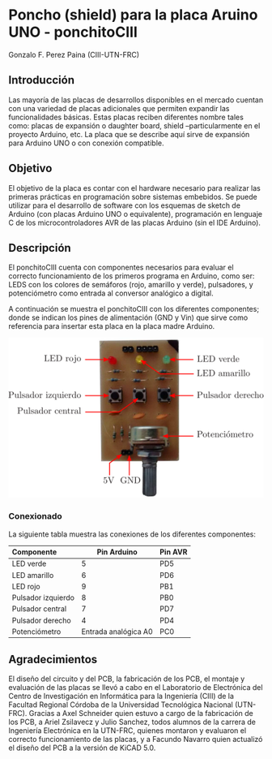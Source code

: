 # Poncho (shield) para la placa Aruino UNO - ponchitoCIII

Gonzalo F. Perez Paina (CIII-UTN-FRC)

## Introducción
Las mayorı́a de las placas de desarrollos disponibles en el mercado cuentan con una variedad de placas adicionales que permiten expandir las funcionalidades básicas.
Estas placas reciben diferentes nombre tales como: placas de expansión o daughter board, shield –particularmente en el proyecto Arduino, etc.
La placa que se describe aquı́ sirve de expansión para Arduino UNO o con conexión compatible.

## Objetivo
El objetivo de la placa es contar con el hardware necesario para realizar las primeras prácticas en programación sobre sistemas embebidos.
Se puede utilizar para el desarrollo de software con los esquemas de sketch de Arduino (con placas Arduino UNO o equivalente), programación en lenguaje C de los microcontroladores AVR de las placas Arduino (sin el IDE Arduino).

## Descripción
El ponchitoCIII cuenta con componentes necesarios para evaluar el correcto funcionamiento de los primeros programa en Arduino, como ser: LEDS con los colores de semáforos (rojo, amarillo y verde), pulsadores, y potenciómetro como entrada al conversor analógico a digital.

A continuación se muestra el ponchitoCIII con los diferentes componentes; donde se indican los pines de alimentación (GND y Vin) que sirve como referencia para insertar esta placa en la placa madre Arduino.

<!--
![ponchitoCIII](ponchito_desc.png)
-->
<center>
  <img src="ponchito_desc.png" alt="ponchitoCIII" width="600"/>
</center>

### Conexionado
La siguiente tabla muestra las conexiones de los diferentes componentes:
<center>

| Componente         | Pin Arduino          | Pin AVR    |
|:-------------------|----------------------|------------|
| LED verde          | 5                    | PD5        |
| LED amarillo       | 6                    | PD6        |
| LED rojo           | 9                    | PB1        |
| Pulsador izquierdo | 8                    | PB0        |
| Pulsador central   | 7                    | PD7        |
| Pulsador derecho   | 4                    | PD4        |
| Potenciómetro      | Entrada analógica A0 | PC0        |

</center>

## Agradecimientos
El diseño del circuito y del PCB, la fabricación de los PCB, el montaje y evaluación de las placas se llevó a cabo en el Laboratorio de Electrónica del Centro de Investigación en Informática para la Ingenierı́a (CIII) de la Facultad Regional Córdoba de la Universidad Tecnológica Nacional (UTN-FRC).
Gracias a Axel Schneider quien estuvo a cargo de la fabricación de los PCB, a Ariel Zsilavecz y Julio Sanchez, todos alumnos de la carrera de Ingenierı́a Electrónica en la UTN-FRC, quienes montaron y evaluaron el correcto funcionamiento de las placas, y a Facundo Navarro quien actualizó el diseño del PCB a la versión de KiCAD 5.0.
